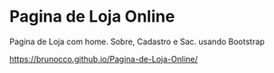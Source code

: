 # Pagina de Loja Online
 Pagina de Loja com home. Sobre, Cadastro e Sac.  usando Bootstrap

https://brunocco.github.io/Pagina-de-Loja-Online/
